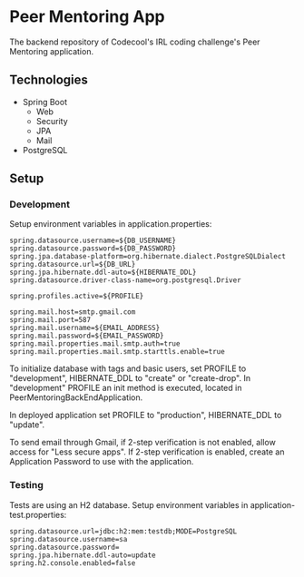 # Peer Mentoring App

The backend repository of Codecool's IRL coding challenge's Peer Mentoring application.

## Technologies

- Spring Boot
  - Web
  - Security
  - JPA
  - Mail
- PostgreSQL

## Setup

### Development

Setup environment variables in application.properties:
```
spring.datasource.username=${DB_USERNAME}
spring.datasource.password=${DB_PASSWORD}
spring.jpa.database-platform=org.hibernate.dialect.PostgreSQLDialect
spring.datasource.url=${DB_URL}
spring.jpa.hibernate.ddl-auto=${HIBERNATE_DDL}
spring.datasource.driver-class-name=org.postgresql.Driver

spring.profiles.active=${PROFILE}

spring.mail.host=smtp.gmail.com
spring.mail.port=587
spring.mail.username=${EMAIL_ADDRESS}
spring.mail.password=${EMAIL_PASSWORD}
spring.mail.properties.mail.smtp.auth=true
spring.mail.properties.mail.smtp.starttls.enable=true
```
To initialize database with tags and basic users, set PROFILE to "development", HIBERNATE_DDL to "create" or "create-drop".
In "development" PROFILE an init method is executed, located in PeerMentoringBackEndApplication.

In deployed application set PROFILE to "production", HIBERNATE_DDL to "update".

To send email through Gmail, if 2-step verification is not enabled, allow access for "Less secure apps". If 2-step verification is enabled, create an Application Password to use with the application.

### Testing

Tests are using an H2 database. Setup environment variables in application-test.properties:
```
spring.datasource.url=jdbc:h2:mem:testdb;MODE=PostgreSQL
spring.datasource.username=sa
spring.datasource.password=
spring.jpa.hibernate.ddl-auto=update
spring.h2.console.enabled=false
```
